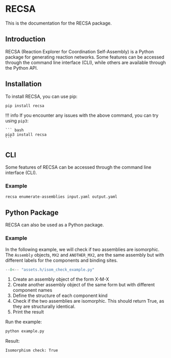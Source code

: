 # RECSA
This is the documentation for the RECSA package.

## Introduction
RECSA (Reaction Explorer for Coordination Self-Assembly) is a Python package for generating reaction networks.
Some features can be accessed through the command line interface (CLI), while others are available through the Python API.

## Installation
To install RECSA, you can use pip:
``` bash
pip install recsa
```

!!! info
    If you encounter any issues with the above command, you can try using `pip3`:

    ``` bash
    pip3 install recsa
    ```

## CLI
Some features of RECSA can be accessed through the command line interface (CLI).

### Example

``` bash
recsa enumerate-assemblies input.yaml output.yaml
```

## Python Package
RECSA can also be used as a Python package.

### Example

In the following example, we will check if two assemblies are isomorphic.
The `Assembly` objects, `MX2` and `ANOTHER_MX2`, are the same assembly but with different labels for the components and binding sites.

``` python title="example.py"
--8<-- "assets.h/isom_check_example.py"
```

1. Create an assembly object of the form X-M-X
2. Create another assembly object of the same form but with different component names
3. Define the structure of each component kind
4. Check if the two assemblies are isomorphic. This should return True, as they are structurally identical.
5. Print the result


Run the example:
``` bash
python example.py
```

Result:
``` bash
Isomorphism check: True
```
